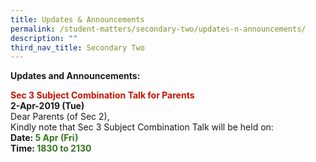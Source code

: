 ```yaml
---
title: Updates & Announcements
permalink: /student-matters/secondary-two/updates-n-announcements/
description: ""
third_nav_title: Secondary Two
---
```

<p><strong>Updates and Announcements:</strong></p>
<p><strong><span style="color: #c81300;">Sec 3 Subject Combination Talk for Parents</span></strong><br /><strong>2-Apr-2019 (Tue)</strong><br />Dear Parents (of Sec 2),<br />Kindly note that Sec 3 Subject Combination Talk will be held on:<br /><strong>Date:&nbsp;<span style="color: #38761d;">5 Apr (Fri)</span></strong><br /><strong>Time:&nbsp;<span style="color: #38761d;">1830 to 2130</span></strong></p>